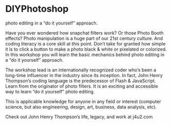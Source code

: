 # DIYPhotoshop
photo editing in a “do it yourself” approach.

Have you ever wondered how snapchat filters work? Or those Photo Booth effects?
Photo manipulation is a huge part of our 21st century culture. And coding
literacy is a core skill at this point. Don’t take for granted how simple it is
to click a button to make a photo black & white or pixelated or colorized. In
this workshop you will learn the basic mechanics behind photo editing in a “do
it yourself” approach.

The workshop lead is an internationally recognized coder who’s been a long-time
influencer in the industry since its inception. In fact, John Henry Thompson’s
coding language is the predecessor of Flash & JavaScript. Learn from the
originator of photo filters. It is an exciting and accessible way to learn “do
it yourself” photo editing.

This is applicable knowledge for anyone in any field or interest (computer
science, but also engineering, design, art, business, data analysis, etc).

Check out John Henry Thompson’s life, legacy, and work at j4u2.com
